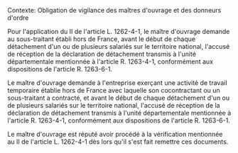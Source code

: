 Contexte: Obligation de vigilance des maîtres d'ouvrage et des donneurs d'ordre

Pour l'application du II de l'article L. 1262-4-1, le maître d'ouvrage demande au sous-traitant établi hors de France, avant le début de chaque détachement d'un ou de plusieurs salariés sur le territoire national, l'accusé de réception de la déclaration de détachement transmis à l'unité départementale mentionnée à l'article R. 1263-4-1, conformément aux dispositions de l'article R. 1263-6-1.

Le maître d'ouvrage demande à l'entreprise exerçant une activité de travail temporaire établie hors de France avec laquelle son cocontractant ou un sous-traitant a contracté, et avant le début de chaque détachement d'un ou de plusieurs salariés sur le territoire national, l'accusé de réception de la déclaration de détachement transmis à l'unité départementale mentionnée à l'article R. 1263-4-1, conformément aux dispositions de l'article R. 1263-6-1.

Le maître d'ouvrage est réputé avoir procédé à la vérification mentionnée au II de l'article L. 1262-4-1 dès lors qu'il s'est fait remettre ces documents.